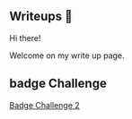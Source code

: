 ## Writeups :memo:

Hi there!

Welcome on my write up page.

## badge Challenge
[Badge Challenge 2](Badge%20Challenge%202.md)
